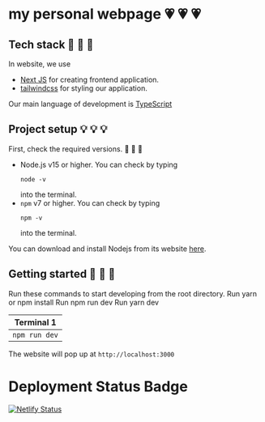 # my personal webpage :heartpulse: :heartpulse: :heartpulse:

## Tech stack :gem: :gem: :gem:
In  website, we use
- [Next JS](https://nextjs.org) for creating frontend application.
- [tailwindcss](https://tailwindcss.com) for styling our application.


Our main language of development is [TypeScript](https://www.typescriptlang.org/)

## Project setup :bulb: :bulb: :bulb:
First, check the required versions. :pushpin: :pushpin: :pushpin:

- Node.js v15 or higher.
  You can check by typing
  ```
  node -v
  ```
  into the terminal.
- `npm` v7 or higher.
  You can check by typing
  ```
  npm -v
  ```
  into the terminal.

You can download and install Nodejs from its website [here](https://nodejs.org/).

## Getting started :mag_right: :mag_right: :mag_right:

Run these commands to start developing from the root directory.
Run yarn or npm install
Run npm run dev
Run yarn dev

| Terminal 1                  |
| --------------------------- |
| `npm run dev`             |  

The website will pop up at `http://localhost:3000`

# Deployment Status Badge 

[![Netlify Status](https://api.netlify.com/api/v1/badges/788f578a-02ce-4116-8439-cbba2c1ea463/deploy-status)](https://app.netlify.com/sites/my-website-for-portfolio/deploys)

